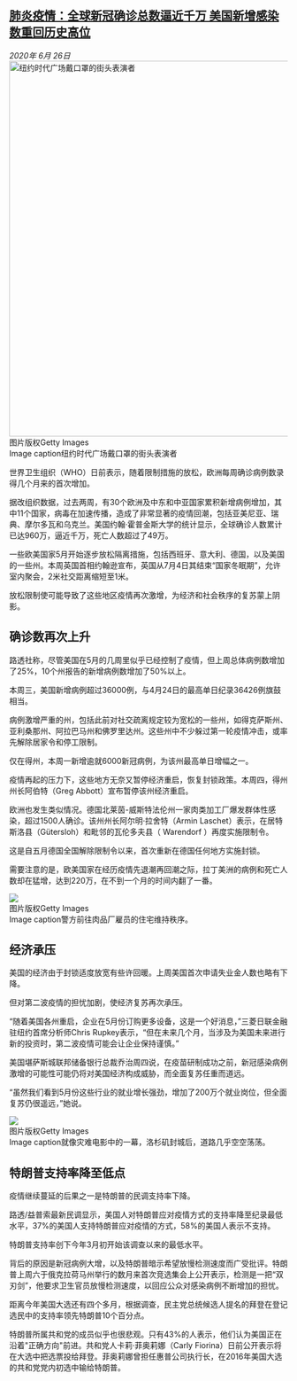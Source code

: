 <!--1593168403000-->
[肺炎疫情：全球新冠确诊总数逼近千万 美国新增感染数重回历史高位](http://www.bbc.com/zhongwen/simp/world-53191663)
------

<div><i>2020年 6月 26日</i></div><div><div class="story-body__inner" property="articleBody"><div class="media-landscape has-caption full-width lead"><span class="image-and-copyright-container"><img class="js-image-replace" alt="纽约时代广场戴口罩的街头表演者" src="https://images.weserv.nl/?url=ichef.bbci.co.uk/news/640/cpsprodpb/10660/production/_111386176_4a404a91-2bce-469f-889d-0ea69ac37733.jpg" width="1024" height="678"><span class="off-screen">图片版权</span><span class="story-image-copyright">Getty Images</span></span><figcaption class="media-caption"><span class="off-screen">Image caption</span><span class="media-caption__text">纽约时代广场戴口罩的街头表演者</span></figcaption></div><p class="story-body__introduction">世界卫生组织（WHO）日前表示，随着限制措施的放松，欧洲每周确诊病例数录得几个月来的首次增加。</p><div id="bbccom_mpu_3" class="bbccom_slot mpu-ad" aria-hidden="true"><div class="bbccom_advert"></div></div><p>据改组织数据，过去两周，有30个欧洲及中东和中亚国家累积新增病例增加，其中11个国家，病毒在加速传播，造成了非常显著的疫情回潮，包括亚美尼亚、瑞典、摩尔多瓦和乌克兰。美国约翰·霍普金斯大学的统计显示，全球确诊人数累计已达960万，逼近千万，死亡人数超过了49万。</p><p>一些欧美国家5月开始逐步放松隔离措施，包括西班牙、意大利、德国，以及美国的一些州。本周英国首相约翰逊宣布，英国从7月4日其结束“国家冬眠期”，允许室内聚会，2米社交距离缩短至1米。</p><div id="bbccom_mpu_1_2" class="bbccom_slot mpu-ad" aria-hidden="true"><div class="bbccom_advert"></div></div><p>放松限制使可能导致了这些地区疫情再次激增，为经济和社会秩序的复苏蒙上阴影。</p><h2 class="story-body__crosshead">确诊数再次上升</h2><p>路透社称，尽管美国在5月的几周里似乎已经控制了疫情，但上周总体病例数增加了25%，10个州报告的新增病例数增加了50%以上。</p><p>本周三，美国新增病例超过36000例，与4月24日的最高单日纪录36426例旗鼓相当。</p><p>病例激增严重的州，包括此前对社交疏离规定较为宽松的一些州，如得克萨斯州、亚利桑那州、阿拉巴马州和佛罗里达州。这些州中不少躲过第一轮疫情冲击，或率先解除居家令和停工限制。</p><p>仅在得州，本周一新增逾就6000新冠病例，为该州最高单日增幅之一。</p><p>疫情再起的压力下，这些地方无奈又暂停经济重启，恢复封锁政策。本周四，得州州长阿伯特（Greg Abbott）宣布暂停该州经济重启。</p><p>欧洲也发生类似情况。德国北莱茵-威斯特法伦州一家肉类加工厂爆发群体性感染，超过1500人确诊。该州州长阿尔明·拉舍特（Armin Laschet）表示，在居特斯洛县（Gütersloh）和毗邻的瓦伦多夫县（ Warendorf ）再度实施限制令。</p><p>这是自五月德国全国解除限制令以来，首次重新在德国任何地方实施封锁。</p><p>需要注意的是，欧美国家在经历疫情先退潮再回潮之际，拉丁美洲的病例和死亡人数却在猛增，达到220万，在不到一个月的时间内翻了一番。</p><div class="media-landscape has-caption full-width"><span class="image-and-copyright-container"><img src="https://images.weserv.nl/?url=ichef.bbci.co.uk/news/640/cpsprodpb/9C80/production/_113046004_tv062079401.jpg"><br><span class="off-screen">图片版权</span><span class="story-image-copyright">Getty Images</span></span><figcaption class="media-caption"><span class="off-screen">Image caption</span><span class="media-caption__text">警方前往肉品厂雇员的住宅维持秩序。</span></figcaption></div><h2 class="story-body__crosshead">经济承压</h2><p>美国的经济由于封锁适度放宽有些许回暖。上周美国首次申请失业金人数也略有下降。</p><p>但对第二波疫情的担忧加剧，使经济复苏再次承压。</p><p>“随着美国各州重启，企业在5月份订购更多设备，这是一个好消息，”三菱日联金融驻纽约首席分析师Chris Rupkey表示，“但在未来几个月，当涉及为美国未来进行新的投资时，第二波疫情可能会让企业保持谨慎。”</p><p>美国堪萨斯城联邦储备银行总裁乔治周四说，在疫苗研制成功之前，新冠感染病例激增的可能性可能仍将对美国经济构成威胁，而全面复苏任重而道远。</p><p>“虽然我们看到5月份这些行业的就业增长强劲，增加了200万个就业岗位，但全面复苏仍很遥远，”她说。</p><div class="media-landscape has-caption full-width"><span class="image-and-copyright-container"><img src="https://images.weserv.nl/?url=ichef.bbci.co.uk/news/640/cpsprodpb/171DF/production/_111378649_gettyimages-1207851481.jpg"><br><span class="off-screen">图片版权</span><span class="story-image-copyright">Getty Images</span></span><figcaption class="media-caption"><span class="off-screen">Image caption</span><span class="media-caption__text">就像灾难电影中的一幕，洛杉矶封城后，道路几乎空空荡荡。</span></figcaption></div><h2 class="story-body__crosshead">特朗普支持率降至低点</h2><p>疫情继续蔓延的后果之一是特朗普的民调支持率下降。</p><p>路透/益普索最新民调显示，美国人对特朗普应对疫情方式的支持率降至纪录最低水平，37%的美国人支持特朗普应对疫情的方式，58%的美国人表示不支持。</p><p>特朗普支持率创下今年3月初开始该调查以来的最低水平。</p><p>背后的原因是新冠病例大增，以及特朗普暗示希望放慢检测速度而广受批评。特朗普上周六于俄克拉荷马州举行的数月来首次竞选集会上公开表示，检测是一把“双刃剑”，他要求卫生官员放慢检测速度，以回应公众对感染病例不断增加的担忧。</p><p>距离今年美国大选还有四个多月，根据调查，民主党总统候选人提名的拜登在登记选民中的支持率领先特朗普10个百分点。</p><p>特朗普所属共和党的成员似乎也很悲观。只有43%的人表示，他们认为美国正在沿着"正确方向"前进。共和党人卡莉·菲奥莉娜（Carly Fiorina）日前公开表示将在大选中把选票投给拜登。菲奥莉娜曾担任惠普公司执行长，在2016年美国大选的共和党党内初选中输给特朗普。</p></div></div>
